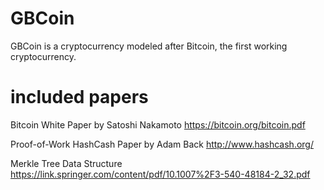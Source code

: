 # GBCoin
GBCoin is a cryptocurrency modeled after Bitcoin, the first working cryptocurrency.

# included papers

Bitcoin White Paper by Satoshi Nakamoto
https://bitcoin.org/bitcoin.pdf

Proof-of-Work HashCash Paper by Adam Back
http://www.hashcash.org/

Merkle Tree Data Structure
https://link.springer.com/content/pdf/10.1007%2F3-540-48184-2_32.pdf
